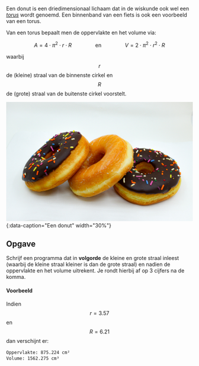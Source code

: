 Een donut is een driedimensionaal lichaam dat in de wiskunde ook wel een <a href='https://nl.wikipedia.org/wiki/Torus' target='_blank'>*torus*</a> wordt genoemd. Een binnenband van een fiets is ook een voorbeeld van een torus.

Van een torus bepaalt men de oppervlakte en het volume via:

$$
    A = 4 \cdot \pi^2 \cdot r \cdot R \qquad\qquad \text{en}\qquad\qquad V = 2 \cdot \pi^2 \cdot r^2 \cdot R
$$

waarbij $$r$$ de (kleine) straal van de binnenste cirkel en $$R$$ de (grote) straal van de buitenste cirkel voorstelt.

![donut](media/doughnut.jpg "Een donut"){:data-caption="Een donut" width="30%"}

## Opgave
Schrijf een programma dat in **volgorde** de kleine en grote straal inleest (waarbij de kleine straal kleiner is dan de grote straal) en nadien de oppervlakte en het volume uitrekent. Je rondt hierbij af op 3 cijfers na de komma.

#### Voorbeeld
Indien $$r=3.57$$ en $$R = 6.21$$ dan verschijnt er:
```
Oppervlakte: 875.224 cm²
Volume: 1562.275 cm³
```